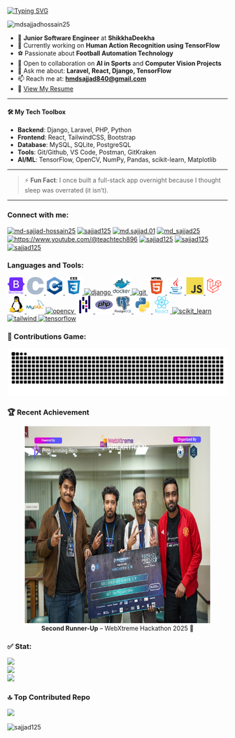 [![Typing SVG](https://readme-typing-svg.demolab.com?font=Fira+Code&duration=1001&pause=1000&width=800&lines=%F0%9F%91%8B+Hi%2C+I'm+Md+Sajjad+Hossain;%F0%9F%94%A5+A+passionate+Backend+developer+from+Bangladesh;%F0%9F%92%BB+The+tech+stack+I+use+is+Laravel%2C+React%2C+Django%2C+TailwindCSS)](https://git.io/typing-svg)

<p align="left"> <img src="https://komarev.com/ghpvc/?username=mdsajjadhossain25&label=Profile%20views&color=0e75b6&style=flat" alt="mdsajjadhossain25" /> </p>

- 💼 **Junior Software Engineer** at **ShikkhaDeekha**
- 🔭 Currently working on **Human Action Recognition using TensorFlow**
- ⚽ Passionate about **Football Automation Technology**
- 🤝 Open to collaboration on **AI in Sports** and **Computer Vision Projects**
- 💬 Ask me about: **Laravel, React, Django, TensorFlow**
- 📫 Reach me at: **hmdsajjad840@gmail.com**
- 📄 [View My Resume](https://drive.google.com/file/d/1iUAymnnyKLAtU0XQy-y8xjJHm0x2_EJA/view?usp=sharing)

---

#### 🛠️ My Tech Toolbox

- **Backend**: Django, Laravel, PHP, Python  
- **Frontend**: React, TailwindCSS, Bootstrap  
- **Database**: MySQL, SQLite, PostgreSQL  
- **Tools**: Git/Github, VS Code, Postman, GitKraken  
- **AI/ML**: TensorFlow, OpenCV, NumPy, Pandas, scikit-learn, Matplotlib

---

> ⚡ **Fun Fact**: I once built a full-stack app overnight because I thought sleep was overrated (it isn’t).

---

<h3 align="left">Connect with me:</h3>
<p align="left">
<a href="https://linkedin.com/in/md-sajjad-hossain25" target="blank"><img align="center" src="https://raw.githubusercontent.com/rahuldkjain/github-profile-readme-generator/master/src/images/icons/Social/linked-in-alt.svg" alt="md-sajjad-hossain25" height="30" width="40" /></a>
<a href="https://kaggle.com/sajjad125" target="blank"><img align="center" src="https://raw.githubusercontent.com/rahuldkjain/github-profile-readme-generator/master/src/images/icons/Social/kaggle.svg" alt="sajjad125" height="30" width="40" /></a>
<a href="https://fb.com/md.sajjad.01" target="blank"><img align="center" src="https://raw.githubusercontent.com/rahuldkjain/github-profile-readme-generator/master/src/images/icons/Social/facebook.svg" alt="md.sajjad.01" height="30" width="40" /></a>
<a href="https://instagram.com/md_sajjad25" target="blank"><img align="center" src="https://raw.githubusercontent.com/rahuldkjain/github-profile-readme-generator/master/src/images/icons/Social/instagram.svg" alt="md_sajjad25" height="30" width="40" /></a>
<a href="https://www.youtube.com/@teachtech896" target="blank"><img align="center" src="https://raw.githubusercontent.com/rahuldkjain/github-profile-readme-generator/master/src/images/icons/Social/youtube.svg" alt="https://www.youtube.com/@teachtech896" height="30" width="40" /></a>
<a href="https://www.hackerrank.com/sajjad125" target="blank"><img align="center" src="https://raw.githubusercontent.com/rahuldkjain/github-profile-readme-generator/master/src/images/icons/Social/hackerrank.svg" alt="sajjad125" height="30" width="40" /></a>
<a href="https://www.leetcode.com/sajjad125" target="blank"><img align="center" src="https://raw.githubusercontent.com/rahuldkjain/github-profile-readme-generator/master/src/images/icons/Social/leet-code.svg" alt="sajjad125" height="30" width="40" /></a>
<a href="https://discord.gg/MJgQFBV5" target="blank"><img align="center" src="https://raw.githubusercontent.com/rahuldkjain/github-profile-readme-generator/master/src/images/icons/Social/discord.svg" alt="sajjad125" height="30" width="40" /></a>
</p>

<h3 align="left">Languages and Tools:</h3>
<p align="left"> <a href="https://getbootstrap.com" target="_blank" rel="noreferrer"> <img src="https://raw.githubusercontent.com/devicons/devicon/master/icons/bootstrap/bootstrap-plain-wordmark.svg" alt="bootstrap" width="40" height="40"/> </a> <a href="https://www.cprogramming.com/" target="_blank" rel="noreferrer"> <img src="https://raw.githubusercontent.com/devicons/devicon/master/icons/c/c-original.svg" alt="c" width="40" height="40"/> </a> <a href="https://www.w3schools.com/cpp/" target="_blank" rel="noreferrer"> <img src="https://raw.githubusercontent.com/devicons/devicon/master/icons/cplusplus/cplusplus-original.svg" alt="cplusplus" width="40" height="40"/> </a> <a href="https://www.w3schools.com/css/" target="_blank" rel="noreferrer"> <img src="https://raw.githubusercontent.com/devicons/devicon/master/icons/css3/css3-original-wordmark.svg" alt="css3" width="40" height="40"/> </a> <a href="https://www.djangoproject.com/" target="_blank" rel="noreferrer"> <img src="https://cdn.worldvectorlogo.com/logos/django.svg" alt="django" width="40" height="40"/> </a> <a href="https://www.docker.com/" target="_blank" rel="noreferrer"> <img src="https://raw.githubusercontent.com/devicons/devicon/master/icons/docker/docker-original-wordmark.svg" alt="docker" width="40" height="40"/> </a> <a href="https://git-scm.com/" target="_blank" rel="noreferrer"> <img src="https://www.vectorlogo.zone/logos/git-scm/git-scm-icon.svg" alt="git" width="40" height="40"/> </a> <a href="https://www.w3.org/html/" target="_blank" rel="noreferrer"> <img src="https://raw.githubusercontent.com/devicons/devicon/master/icons/html5/html5-original-wordmark.svg" alt="html5" width="40" height="40"/> </a> <a href="https://www.java.com" target="_blank" rel="noreferrer"> <img src="https://raw.githubusercontent.com/devicons/devicon/master/icons/java/java-original.svg" alt="java" width="40" height="40"/> </a> <a href="https://developer.mozilla.org/en-US/docs/Web/JavaScript" target="_blank" rel="noreferrer"> <img src="https://raw.githubusercontent.com/devicons/devicon/master/icons/javascript/javascript-original.svg" alt="javascript" width="40" height="40"/> </a> <a href="https://laravel.com/" target="_blank" rel="noreferrer"> <img src="https://github.com/laravel/art/blob/master/laravel-logo.svg" alt="laravel" width="40" height="40"/> </a> <a href="https://www.linux.org/" target="_blank" rel="noreferrer"> <img src="https://raw.githubusercontent.com/devicons/devicon/master/icons/linux/linux-original.svg" alt="linux" width="40" height="40"/> </a> <a href="https://www.mysql.com/" target="_blank" rel="noreferrer"> <img src="https://raw.githubusercontent.com/devicons/devicon/master/icons/mysql/mysql-original-wordmark.svg" alt="mysql" width="40" height="40"/> </a> <a href="https://opencv.org/" target="_blank" rel="noreferrer"> <img src="https://www.vectorlogo.zone/logos/opencv/opencv-icon.svg" alt="opencv" width="40" height="40"/> </a> <a href="https://pandas.pydata.org/" target="_blank" rel="noreferrer"> <img src="https://raw.githubusercontent.com/devicons/devicon/2ae2a900d2f041da66e950e4d48052658d850630/icons/pandas/pandas-original.svg" alt="pandas" width="40" height="40"/> </a> <a href="https://www.php.net" target="_blank" rel="noreferrer"> <img src="https://raw.githubusercontent.com/devicons/devicon/master/icons/php/php-original.svg" alt="php" width="40" height="40"/> </a> <a href="https://www.postgresql.org" target="_blank" rel="noreferrer"> <img src="https://raw.githubusercontent.com/devicons/devicon/master/icons/postgresql/postgresql-original-wordmark.svg" alt="postgresql" width="40" height="40"/> </a> <a href="https://www.python.org" target="_blank" rel="noreferrer"> <img src="https://raw.githubusercontent.com/devicons/devicon/master/icons/python/python-original.svg" alt="python" width="40" height="40"/> </a> <a href="https://reactjs.org/" target="_blank" rel="noreferrer"> <img src="https://raw.githubusercontent.com/devicons/devicon/master/icons/react/react-original-wordmark.svg" alt="react" width="40" height="40"/> </a> <a href="https://scikit-learn.org/" target="_blank" rel="noreferrer"> <img src="https://upload.wikimedia.org/wikipedia/commons/0/05/Scikit_learn_logo_small.svg" alt="scikit_learn" width="40" height="40"/> </a> <a href="https://tailwindcss.com/" target="_blank" rel="noreferrer"> <img src="https://www.vectorlogo.zone/logos/tailwindcss/tailwindcss-icon.svg" alt="tailwind" width="40" height="40"/> </a> <a href="https://www.tensorflow.org" target="_blank" rel="noreferrer"> <img src="https://www.vectorlogo.zone/logos/tensorflow/tensorflow-icon.svg" alt="tensorflow" width="40" height="40"/> </a> </p>

<h3 align="left">📝 Contributions Game:</h3>
<img src="https://raw.githubusercontent.com/mdsajjadhossain25/mdsajjadhossain25/output/snake.svg" alt="Snake animation" />

###

<h3 align="left">🏆 Recent Achievement</h3>

<p align="center">
  <figure>
    <img src="https://raw.githubusercontent.com/mdsajjadhossain25/mdsajjadhossain25/main/480227111_1032841538890439_247474762588192678_n.jpg" height="450" />
    <figcaption align="center"><strong>Second Runner-Up</strong> – WebXtreme Hackathon 2025 🎉</figcaption>
  </figure>
</p>



<h3 align="left">✅ Stat:</h3>

![](https://github-readme-stats.vercel.app/api?username=mdsajjadhossain25&theme=nightowl&hide_border=false&include_all_commits=false&count_private=false)<br/>
![](https://github-readme-streak-stats.herokuapp.com/?user=mdsajjadhossain25&theme=nightowl&hide_border=false)<br/>
![](https://github-readme-stats.vercel.app/api/top-langs/?username=mdsajjadhossain25&theme=nightowl&hide_border=false&include_all_commits=false&count_private=false&layout=compact)


### 🔝 Top Contributed Repo
![](https://github-contributor-stats.vercel.app/api?username=mdsajjadhossain25&limit=5&theme=gruvbox&combine_all_yearly_contributions=true)

<p><a href="https://www.buymeacoffee.com/sajjad125"> <img align="left" src="https://cdn.buymeacoffee.com/buttons/v2/default-yellow.png" height="50" width="210" alt="sajjad125" /></a></p><br><br>

